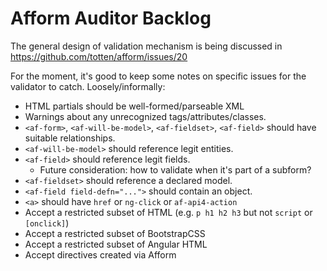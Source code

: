 # Afform Auditor Backlog

The general design of validation mechanism is being discussed in https://github.com/totten/afform/issues/20

For the moment, it's good to keep some notes on specific issues for the
validator to catch. Loosely/informally:

* HTML partials should be well-formed/parseable XML
* Warnings about any unrecognized tags/attributes/classes.
* `<af-form>`, `<af-will-be-model>`, `<af-fieldset>`, `<af-field>` should have suitable relationships.
* `<af-will-be-model>` should reference legit entities.
* `<af-field>` should reference legit fields.
    * Future consideration: how to validate when it's part of a subform?
* `<af-fieldset>` should reference a declared model.
* `<af-field field-defn="...">` should contain an object.
* `<a>` should have `href` or `ng-click` or `af-api4-action`
* Accept a restricted subset of HTML (e.g. `p h1 h2 h3` but not `script` or `[onclick]`)
* Accept a restricted subset of BootstrapCSS
* Accept a restricted subset of Angular HTML
* Accept directives created via Afform
